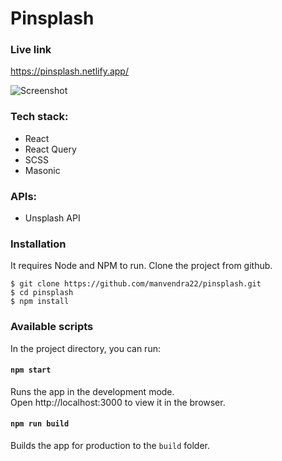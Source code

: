# Pinsplash

### Live link
https://pinsplash.netlify.app/

![Screenshot](https://res.cloudinary.com/dracarys/image/upload/pinsplash.png)

### Tech stack:
- React
- React Query
- SCSS
- Masonic

### APIs:

- Unsplash API

### Installation
It requires Node and NPM to run.
Clone the project from github.

    $ git clone https://github.com/manvendra22/pinsplash.git
    $ cd pinsplash
    $ npm install

### Available scripts
In the project directory, you can run:

#### `npm start`
Runs the app in the development mode.<br />
Open http://localhost:3000 to view it in the browser.

#### `npm run build`
Builds the app for production to the `build` folder.
